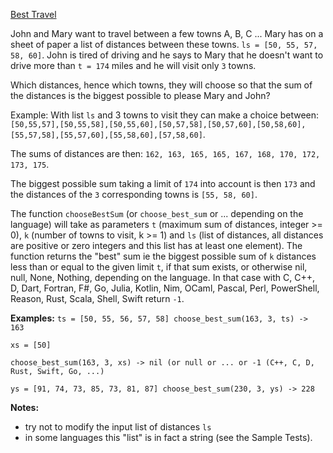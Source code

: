 [Best Travel](https://www.codewars.com/kata/55e7280b40e1c4a06d0000aa)

John and Mary want to travel between a few towns A, B, C ... Mary has on a sheet of paper a list of distances between these towns. `ls = [50, 55, 57, 58, 60]`. John is tired of driving and he says to Mary that he doesn't want to drive more than `t = 174` miles and he will visit only `3` towns.

Which distances, hence which towns, they will choose so that the sum of the distances is the biggest possible to please Mary and John?

Example:
With list `ls` and 3 towns to visit they can make a choice between: `[50,55,57],[50,55,58],[50,55,60],[50,57,58],[50,57,60],[50,58,60],[55,57,58],[55,57,60],[55,58,60],[57,58,60]`.

The sums of distances are then: `162, 163, 165, 165, 167, 168, 170, 172, 173, 175`.

The biggest possible sum taking a limit of `174` into account is then `173` and the distances of the `3` corresponding towns is `[55, 58, 60]`.

The function `chooseBestSum` (or `choose_best_sum` or ... depending on the language) will take as parameters `t` (maximum sum of distances, integer >= 0), `k` (number of towns to visit, k >= 1) and `ls` (list of distances, all distances are positive or zero integers and this list has at least one element). The function returns the "best" sum ie the biggest possible sum of `k` distances less than or equal to the given limit `t`, if that sum exists, or otherwise nil, null, None, Nothing, depending on the language. In that case with C, C++, D, Dart, Fortran, F#, Go, Julia, Kotlin, Nim, OCaml, Pascal, Perl, PowerShell, Reason, Rust, Scala, Shell, Swift return `-1`.

**Examples:**
`ts = [50, 55, 56, 57, 58] choose_best_sum(163, 3, ts) -> 163`

`xs = [50]`

`choose_best_sum(163, 3, xs) -> nil (or null or ... or -1 (C++, C, D, Rust, Swift, Go, ...)`

`ys = [91, 74, 73, 85, 73, 81, 87] choose_best_sum(230, 3, ys) -> 228`

**Notes:**
* try not to modify the input list of distances `ls`
* in some languages this "list" is in fact a string (see the Sample Tests).
